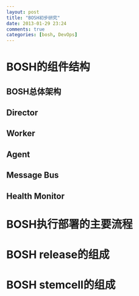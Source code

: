 ```yaml
---
layout: post
title: "BOSH初步研究"
date: 2013-01-29 23:24
comments: true
categories: [bosh, DevOps]
---
```


# BOSH的组件结构

## BOSH总体架构

## Director

## Worker

## Agent

## Message Bus

## Health Monitor

# BOSH执行部署的主要流程


# BOSH release的组成

# BOSH stemcell的组成

